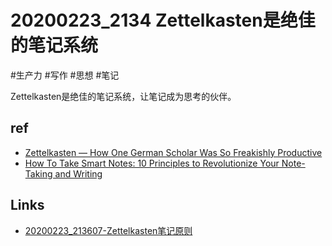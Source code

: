 # 20200223_2134 Zettelkasten是绝佳的笔记系统
#生产力 #写作 #思想 #笔记

Zettelkasten是绝佳的笔记系统，让笔记成为思考的伙伴。

## ref
- [Zettelkasten — How One German Scholar Was So Freakishly Productive](https://writingcooperative.com/zettelkasten-how-one-german-scholar-was-so-freakishly-productive-997e4e0ca125)
- [How To Take Smart Notes: 10 Principles to Revolutionize Your Note-Taking and Writing](https://praxis.fortelabs.co/how-to-take-smart-notes/)

## Links
- [20200223_213607-Zettelkasten笔记原则](20200223_213607-Zettelkasten笔记原则.md)
